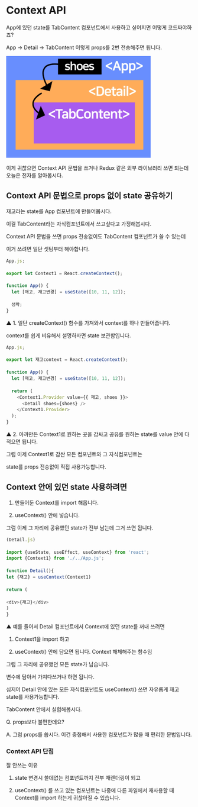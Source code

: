 # Context API

App에 있던 state를 TabContent 컴포넌트에서 사용하고 싶어지면 어떻게 코드짜야하죠?

App -> Detail -> TabContent 이렇게 props를 2번 전송해주면 됩니다.

![alt text](image.png)

이게 귀찮으면 Context API 문법을 쓰거나 Redux 같은 외부 라이브러리 쓰면 되는데 오늘은 전자를 알아봅시다.

## Context API 문법으로 props 없이 state 공유하기

재고라는 state를 App 컴포넌트에 만들어봅시다.

이걸 TabContent라는 자식컴포넌트에서 쓰고싶다고 가정해봅시다.

Context API 문법을 쓰면 props 전송없이도 TabContent 컴포넌트가 쓸 수 있는데

이거 쓰려면 일단 셋팅부터 해야합니다.

```ts
App.js;

export let Context1 = React.createContext();

function App() {
  let [재고, 재고변경] = useState([10, 11, 12]);

  생략;
}
```

▲ 1. 일단 createContext() 함수를 가져와서 context를 하나 만들어줍니다.

context를 쉽게 비유해서 설명하자면 state 보관함입니다.

```ts
App.js;

export let 재고context = React.createContext();

function App() {
  let [재고, 재고변경] = useState([10, 11, 12]);

  return (
    <Context1.Provider value={{ 재고, shoes }}>
      <Detail shoes={shoes} />
    </Context1.Provider>
  );
}
```

▲ 2. 아까만든 Context1로 원하는 곳을 감싸고 공유를 원하는 state를 value 안에 다 적으면 됩니다.

그럼 이제 Context1로 감싼 모든 컴포넌트와 그 자식컴포넌트는

state를 props 전송없이 직접 사용가능합니다.

## Context 안에 있던 state 사용하려면

1. 만들어둔 Context를 import 해옵니다.

2. useContext() 안에 넣습니다.

그럼 이제 그 자리에 공유했던 state가 전부 남는데 그거 쓰면 됩니다.
```ts
(Detail.js)

import {useState, useEffect, useContext} from 'react';
import {Context1} from './../App.js';

function Detail(){
let {재고} = useContext(Context1)

return (

<div>{재고}</div>
)
}
```
▲ 예를 들어서 Detail 컴포넌트에서 Context에 있던 state를 꺼내 쓰려면

1. Context1을 import 하고

2. useContext() 안에 담으면 됩니다. Context 해체해주는 함수임

그럼 그 자리에 공유했던 모든 state가 남습니다.

변수에 담아서 가져다쓰거나 하면 됩니다.

심지어 Detail 안에 있는 모든 자식컴포넌트도 useContext() 쓰면 자유롭게 재고 state를 사용가능합니다.

TabContent 안에서 실험해봅시다.

Q. props보다 불편한데요?

A. 그럼 props를 씁시다. 이건 중첩해서 사용한 컴포넌트가 많을 때 편리한 문법입니다.

### Context API 단점

잘 안쓰는 이유

1. state 변경시 쓸데없는 컴포넌트까지 전부 재렌더링이 되고

2. useContext() 를 쓰고 있는 컴포넌트는 나중에 다른 파일에서 재사용할 때 Context를 import 하는게 귀찮아질 수 있습니다.
